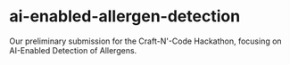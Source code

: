 # ai-enabled-allergen-detection
Our preliminary submission for the Craft-N'-Code Hackathon, focusing on AI-Enabled Detection of Allergens. 
